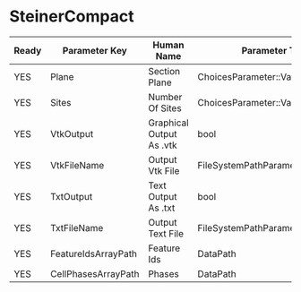 # SteinerCompact #

| Ready | Parameter Key | Human Name | Parameter Type | Parameter Class |
|-------|---------------|------------|-----------------|----------------|
| YES | Plane | Section Plane | ChoicesParameter::ValueType | ChoicesParameter |
| YES | Sites | Number Of Sites | ChoicesParameter::ValueType | ChoicesParameter |
| YES | VtkOutput | Graphical Output As .vtk | bool | BoolParameter |
| YES | VtkFileName | Output Vtk File | FileSystemPathParameter::ValueType | FileSystemPathParameter |
| YES | TxtOutput | Text Output As .txt | bool | BoolParameter |
| YES | TxtFileName | Output Text File | FileSystemPathParameter::ValueType | FileSystemPathParameter |
| YES | FeatureIdsArrayPath | Feature Ids | DataPath | ArraySelectionParameter |
| YES | CellPhasesArrayPath | Phases | DataPath | ArraySelectionParameter |
